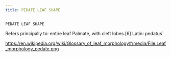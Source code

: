 ```yaml
---
title: PEDATE LEAF SHAPE
---
```

`PEDATE LEAF SHAPE`

Refers principally to: entire leaf
Palmate, with cleft lobes.[6]
Latin: pedatus`

https://en.wikipedia.org/wiki/Glossary_of_leaf_morphology#/media/File:Leaf_morphology_pedate.png
